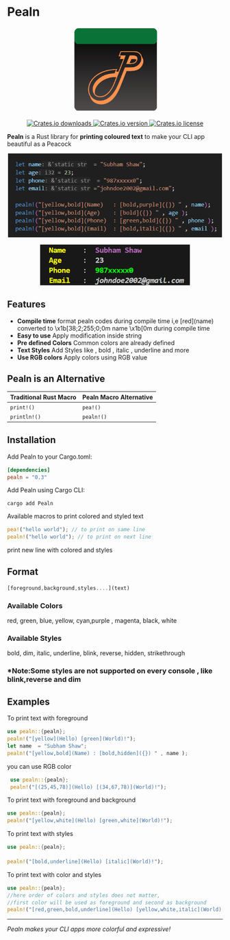 # Pealn

<p align="center">
  <img src="res/pealn_icon.png" alt="Pealn Icon" width="200" />
</p>

<p align="center">
  <a href="https://crates.io/crates/pealn">
    <img src="https://img.shields.io/crates/d/pealn.svg" alt="Crates.io downloads">
  </a>
  <a href="https://crates.io/crates/pealn">
    <img src="https://img.shields.io/crates/v/pealn.svg" alt="Crates.io version">
  </a>
  <a href="https://crates.io/crates/pealn">
    <img src="https://img.shields.io/crates/l/pealn.svg" alt="Crates.io license">
  </a>
</p>


**Pealn** is a Rust library for **printing coloured text** to make your CLI app  beautiful as a Peacock




<p align="center">
  <img src="res/code_screenshot.png" alt="Pealn Icon" width="500" />
</p>

<p align="center">
  <img src="res/result_screenshot.png" alt="Pealn Icon" width="350" />
</p>

## Features
- **Compile time** format pealn codes during compile time i,e \[red](name) converted to \x1b\[38;2;255;0;0m name \x1b[0m during compile time
- **Easy to use** Apply modification inside string
- **Pre defined Colors** Common colors  are already defined
- **Text Styles** Add Styles like , bold , italic , underline and more
- **Use RGB colors** Apply colors using RGB value


## Pealn is an Alternative

| Traditional Rust Macro | Pealn Macro Alternative |
|------------------------|------------------------|
| `print!()`             | `pea!()`               |
| `println!()`           | `pealn!()`             |

## Installation

Add Pealn to your Cargo.toml:

```toml
[dependencies]
pealn = "0.3"
```

Add Pealn using Cargo CLI:
```
cargo add Pealn
```
Available macros to print colored and styled text

```rust
pea!("hello world"); // to print on same line
pealn!("hello world"); // to print on next line
```


print new line  with colored and styles
## Format

```rust
[foreground,background,styles....](text) 
```

### Available Colors 
 red, green, blue, yellow, cyan,purple , magenta, black, white
  
### Available Styles 
 bold, dim, italic, underline, blink, reverse, hidden, strikethrough

### *Note:Some styles are not supported on every console , like blink,reverse and dim 
## Examples
 
 To print text with foreground
 ```rust
 use pealn::{pealn};
 pealn!("[yellow](Hello) [green](World)!");
 let name  = "Subham Shaw";
 pealn!("[yellow,bold](Name) : [bold,hidden]({}) " , name );
 ```

 you can use RGB color 

```rust
 use pealn::{pealn};
 pealn!("[(25,45,78)](Hello) [(34,67,78)](World)!");
 ```

 To print text with foreground and background
 ```rust
 use pealn::{pealn};
 pealn!("[yellow,white](Hello) [green,white](World)!");
 ```
 
 To print text with styles
 ```rust
 use pealn::{pealn};
 
 pealn!("[bold,underline](Hello) [italic](World)!");
 ```
 
 To print text with color and styles
 ```rust
 use pealn::{pealn};
 //here order of colors and styles does not matter, 
 //first color will be used as foreground and second as background
 pealn!("[red,green,bold,underline](Hello) [yellow,white,italic](World)!");
 ```
---

*Pealn makes your CLI apps more colorful and expressive!*
